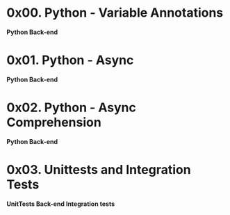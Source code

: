 # 0x00. Python - Variable Annotations

**Python Back-end**

# 0x01. Python - Async

**Python Back-end**

# 0x02. Python - Async Comprehension

**Python Back-end**

# 0x03. Unittests and Integration Tests

**UnitTests Back-end Integration tests**

